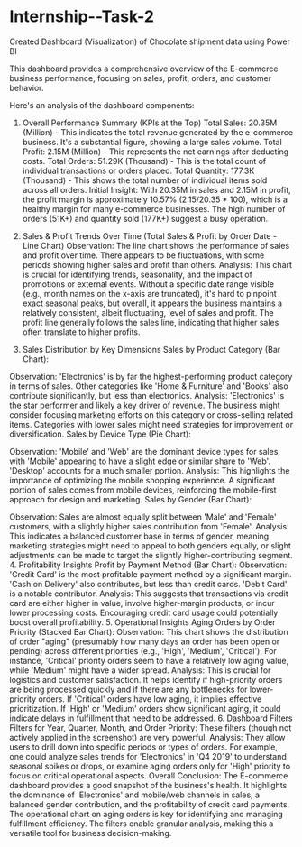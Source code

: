# Internship--Task-2
Created Dashboard (Visualization) of Chocolate shipment data using Power BI 


This dashboard provides a comprehensive overview of the E-commerce business performance, focusing on sales, profit, orders, and customer behavior.

Here's an analysis of the dashboard components:

1. Overall Performance Summary (KPIs at the Top)
Total Sales: 20.35M (Million) - This indicates the total revenue generated by the e-commerce business. It's a substantial figure, showing a large sales volume.
Total Profit: 2.15M (Million) - This represents the net earnings after deducting costs.
Total Orders: 51.29K (Thousand) - This is the total count of individual transactions or orders placed.
Total Quantity: 177.3K (Thousand) - This shows the total number of individual items sold across all orders.
Initial Insight: With 20.35M in sales and 2.15M in profit, the profit margin is approximately 10.57% (2.15/20.35 * 100), which is a healthy margin for many e-commerce businesses. The high number of orders (51K+) and quantity sold (177K+) suggest a busy operation.

2. Sales & Profit Trends Over Time (Total Sales & Profit by Order Date - Line Chart)
Observation: The line chart shows the performance of sales and profit over time. There appears to be fluctuations, with some periods showing higher sales and profit than others.
Analysis: This chart is crucial for identifying trends, seasonality, and the impact of promotions or external events. Without a specific date range visible (e.g., month names on the x-axis are truncated), it's hard to pinpoint exact seasonal peaks, but overall, it appears the business maintains a relatively consistent, albeit fluctuating, level of sales and profit. The profit line generally follows the sales line, indicating that higher sales often translate to higher profits.
3. Sales Distribution by Key Dimensions
Sales by Product Category (Bar Chart):

Observation: 'Electronics' is by far the highest-performing product category in terms of sales. Other categories like 'Home & Furniture' and 'Books' also contribute significantly, but less than electronics.
Analysis: 'Electronics' is the star performer and likely a key driver of revenue. The business might consider focusing marketing efforts on this category or cross-selling related items. Categories with lower sales might need strategies for improvement or diversification.
Sales by Device Type (Pie Chart):

Observation: 'Mobile' and 'Web' are the dominant device types for sales, with 'Mobile' appearing to have a slight edge or similar share to 'Web'. 'Desktop' accounts for a much smaller portion.
Analysis: This highlights the importance of optimizing the mobile shopping experience. A significant portion of sales comes from mobile devices, reinforcing the mobile-first approach for design and marketing.
Sales by Gender (Bar Chart):

Observation: Sales are almost equally split between 'Male' and 'Female' customers, with a slightly higher sales contribution from 'Female'.
Analysis: This indicates a balanced customer base in terms of gender, meaning marketing strategies might need to appeal to both genders equally, or slight adjustments can be made to target the slightly higher-contributing segment.
4. Profitability Insights
Profit by Payment Method (Bar Chart):
Observation: 'Credit Card' is the most profitable payment method by a significant margin. 'Cash on Delivery' also contributes, but less than credit cards. 'Debit Card' is a notable contributor.
Analysis: This suggests that transactions via credit card are either higher in value, involve higher-margin products, or incur lower processing costs. Encouraging credit card usage could potentially boost overall profitability.
5. Operational Insights
Aging Orders by Order Priority (Stacked Bar Chart):
Observation: This chart shows the distribution of order "aging" (presumably how many days an order has been open or pending) across different priorities (e.g., 'High', 'Medium', 'Critical'). For instance, 'Critical' priority orders seem to have a relatively low aging value, while 'Medium' might have a wider spread.
Analysis: This is crucial for logistics and customer satisfaction. It helps identify if high-priority orders are being processed quickly and if there are any bottlenecks for lower-priority orders. If 'Critical' orders have low aging, it implies effective prioritization. If 'High' or 'Medium' orders show significant aging, it could indicate delays in fulfillment that need to be addressed.
6. Dashboard Filters
Filters for Year, Quarter, Month, and Order Priority: These filters (though not actively applied in the screenshot) are very powerful.
Analysis: They allow users to drill down into specific periods or types of orders. For example, one could analyze sales trends for 'Electronics' in 'Q4 2019' to understand seasonal spikes or drops, or examine aging orders only for 'High' priority to focus on critical operational aspects.
Overall Conclusion:
The E-commerce dashboard provides a good snapshot of the business's health. It highlights the dominance of 'Electronics' and mobile/web channels in sales, a balanced gender contribution, and the profitability of credit card payments. The operational chart on aging orders is key for identifying and managing fulfillment efficiency. The filters enable granular analysis, making this a versatile tool for business decision-making.
